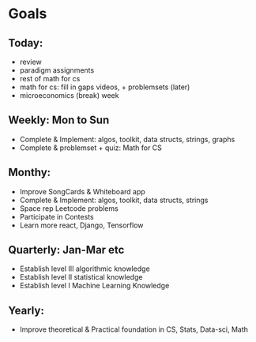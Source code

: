 # Goals

## Today:
* review
* paradigm assignments
* rest of math for cs
* math for cs: fill in gaps videos, + problemsets (later)
* microeconomics (break) week

## Weekly: Mon to Sun
* Complete & Implement: algos, toolkit, data structs, strings, graphs
* Complete & problemset + quiz: Math for CS

## Monthy:
* Improve SongCards & Whiteboard app
* Complete & Implement: algos, toolkit, data structs, strings
* Space rep Leetcode problems
* Participate in Contests
* Learn more react, Django, Tensorflow

## Quarterly: Jan-Mar etc
* Establish level III algorithmic knowledge
* Establish level II statistical knowledge
* Establish level I Machine Learning Knowledge

## Yearly:
* Improve theoretical & Practical foundation in CS, Stats, Data-sci, Math
